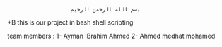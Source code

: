                         بسم الله الرحمن الرحيم    

+B this is our project in bash shell scripting

team members :
       1- Ayman IBrahim Ahmed 
       2- Ahmed medhat  mohamed
